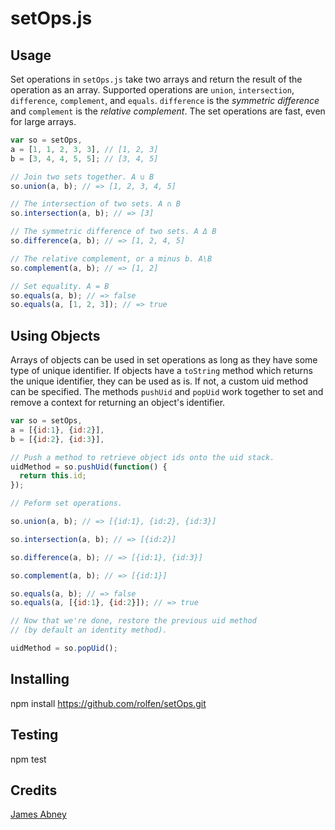 setOps.js
=========

## Usage

Set operations in `setOps.js` take two arrays and return the result of the operation as an array. Supported operations are `union`, `intersection`, `difference`, `complement`, and `equals`. `difference` is the _symmetric difference_ and `complement` is the _relative complement_. The set operations are fast, even for large arrays.

```javascript
var so = setOps,
a = [1, 1, 2, 3, 3], // [1, 2, 3]
b = [3, 4, 4, 5, 5]; // [3, 4, 5]

// Join two sets together. A ∪ B
so.union(a, b); // => [1, 2, 3, 4, 5]

// The intersection of two sets. A ∩ B
so.intersection(a, b); // => [3]

// The symmetric difference of two sets. A Δ B
so.difference(a, b); // => [1, 2, 4, 5]

// The relative complement, or a minus b. A\B
so.complement(a, b); // => [1, 2]

// Set equality. A = B
so.equals(a, b); // => false
so.equals(a, [1, 2, 3]); // => true
```

## Using Objects

Arrays of objects can be used in set operations as long as they have some type of unique identifier. If objects have a `toString` method which returns the unique identifier, they can be used as is. If not, a custom uid method can be specified. The methods `pushUid` and `popUid` work together to set and remove a context for returning an object's identifier.

```javascript
var so = setOps,
a = [{id:1}, {id:2}],
b = [{id:2}, {id:3}],

// Push a method to retrieve object ids onto the uid stack.
uidMethod = so.pushUid(function() {
  return this.id;
});

// Peform set operations.

so.union(a, b); // => [{id:1}, {id:2}, {id:3}]

so.intersection(a, b); // => [{id:2}]

so.difference(a, b); // => [{id:1}, {id:3}]

so.complement(a, b); // => [{id:1}]

so.equals(a, b); // => false
so.equals(a, [{id:1}, {id:2}]); // => true

// Now that we're done, restore the previous uid method
// (by default an identity method).

uidMethod = so.popUid();
```

## Installing

npm install https://github.com/rolfen/setOps.git

## Testing

npm test

## Credits

[James Abney](https://github.com/jabney)

